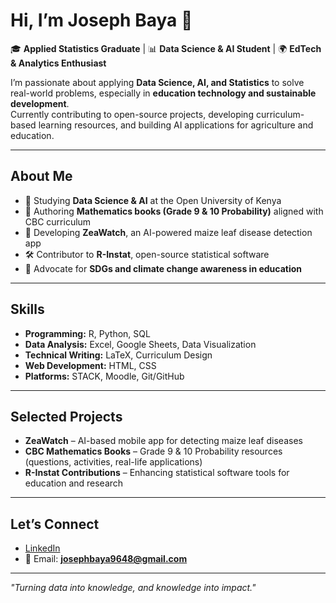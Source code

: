 # Hi, I’m Joseph Baya 👋

🎓 **Applied Statistics Graduate** | 📊 **Data Science & AI Student** | 🌍 **EdTech & Analytics Enthusiast**

I’m passionate about applying **Data Science, AI, and Statistics** to solve real-world problems, especially in **education technology and sustainable development**.  
Currently contributing to open-source projects, developing curriculum-based learning resources, and building AI applications for agriculture and education.

---

## About Me
- 🔬 Studying **Data Science & AI** at the Open University of Kenya  
- 📘 Authoring **Mathematics books (Grade 9 & 10 Probability)** aligned with CBC curriculum  
- 🤖 Developing **ZeaWatch**, an AI-powered maize leaf disease detection app  
- 🛠 Contributor to **R-Instat**, open-source statistical software  
- 🌱 Advocate for **SDGs and climate change awareness in education**

---

## Skills
- **Programming:** R, Python, SQL  
- **Data Analysis:** Excel, Google Sheets, Data Visualization  
- **Technical Writing:** LaTeX, Curriculum Design  
- **Web Development:** HTML, CSS  
- **Platforms:** STACK, Moodle, Git/GitHub  

---

## Selected Projects
- **ZeaWatch** – AI-based mobile app for detecting maize leaf diseases  
- **CBC Mathematics Books** – Grade 9 & 10 Probability resources (questions, activities, real-life applications)  
- **R-Instat Contributions** – Enhancing statistical software tools for education and research  

---

## Let’s Connect
- [LinkedIn](https://www.linkedin.com/in/joseph-baya-7bb1ab2a3/)  
- 📧 Email: **josephbaya9648@gmail.com**  

---

*"Turning data into knowledge, and knowledge into impact."*
